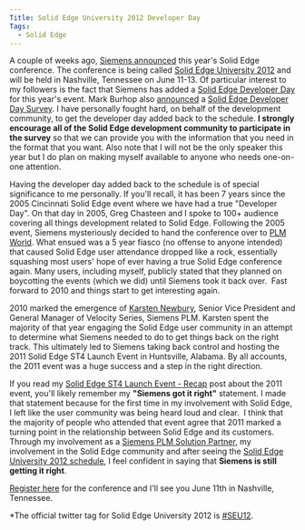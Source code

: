 ```yaml
---
Title: Solid Edge University 2012 Developer Day
Tags:
  - Solid Edge
---
```


A couple of weeks ago, [Siemens announced](http://blog.industrysoftware.automation.siemens.com/blog/2012/01/25/solid-edge-university-2012/) this year's Solid Edge conference. The conference is being called [Solid Edge University 2012](http://www.solidedgeu.com/) and will be held in Nashville, Tennessee on June 11-13\. Of particular interest to my followers is the fact that Siemens has added a [Solid Edge Developer Day](http://www.solidedgeu.com/schedule) for this year's event. Mark Burhop also [announced](http://blog.industrysoftware.automation.siemens.com/blog/2012/02/01/solid-edge-developer-day-survey/) a [Solid Edge Developer Day Survey](http://www.zoomerang.com/Survey/WEB22EMW3EBTSP). I have personally fought hard, on behalf of the development community, to get the developer day added back to the schedule. **I strongly encourage all of the Solid Edge development community to participate in the survey** so that we can provide you with the information that you need in the format that you want. Also note that I will not be the only speaker this year but I do plan on making myself available to anyone who needs one-on-one attention.

Having the developer day added back to the schedule is of special significance to me personally. If you'll recall, it has been 7 years since the 2005 Cincinnati Solid Edge event where we have had a true "Developer Day". On that day in 2005, Greg Chasteen and I spoke to 100+ audience covering all things development related to Solid Edge. Following the 2005 event, Siemens mysteriously decided to hand the conference over to [PLM World](http://www.plmworld.org/). What ensued was a 5 year fiasco (no offense to anyone intended) that caused Solid Edge user attendance dropped like a rock, essentially squashing most users' hope of ever having a true Solid Edge conference again. Many users, including myself, publicly stated that they planned on boycotting the events (which we did) until Siemens took it back over.  Fast forward to 2010 and things start to get interesting again.

2010 marked the emergence of [Karsten Newbury](http://www.plm.automation.siemens.com/en_us/about_us/leadership/newbury.shtml), Senior Vice President and General Manager of Velocity Series, Siemens PLM. Karsten spent the majority of that year engaging the Solid Edge user community in an attempt to determine what Siemens needed to do to get things back on the right track. This ultimately led to Siemens taking back control and hosting the 2011 Solid Edge ST4 Launch Event in Huntsville, Alabama. By all accounts, the 2011 event was a huge success and a step in the right direction.

If you read my [Solid Edge ST4 Launch Event - Recap](http://blog.jasonnewell.net/2011/06/solid-edge-st4-launch-event-recap.html) post about the 2011 event, you'll likely remember my **"Siemens got it right"** statement. I made that statement because for the first time in my involvement with Solid Edge, I left like the user community was being heard loud and clear.  I think that the majority of people who attended that event agree that 2011 marked a turning point in the relationship between Solid Edge and its customers. Through my involvement as a [Siemens PLM Solution Partner](http://www.plm.automation.siemens.com/en_us/partners/partnerSearchResults.cfm?action=company&companyId=0013000000L5NGNAA3), my involvement in the Solid Edge community and after seeing the [Solid Edge University 2012 schedule](http://www.solidedgeu.com/schedule), I feel confident in saying that **Siemens is still getting it right**.

[Register here](http://www.solidedgeu.com/register) for the conference and I'll see you June 11th in Nashville, Tennessee.

*The official twitter tag for Solid Edge University 2012 is [#SEU12](https://twitter.com/#!/search?q=%23SEU12).